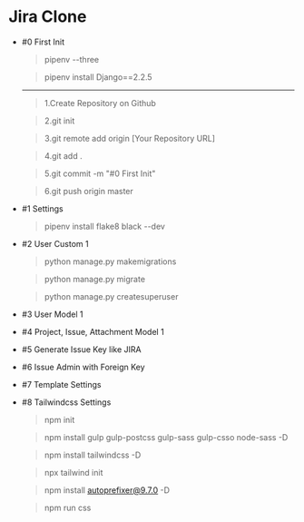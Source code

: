 # Jira Clone

- #0 First Init

  > pipenv --three

  > pipenv install Django==2.2.5

  ***

  > 1.Create Repository on Github

  > 2.git init

  > 3.git remote add origin [Your Repository URL]

  > 4.git add .

  > 5.git commit -m "#0 First Init"

  > 6.git push origin master

- #1 Settings

  > pipenv install flake8 black --dev

- #2 User Custom 1

  > python manage.py makemigrations

  > python manage.py migrate

  > python manage.py createsuperuser

- #3 User Model 1

- #4 Project, Issue, Attachment Model 1

- #5 Generate Issue Key like JIRA

- #6 Issue Admin with Foreign Key

- #7 Template Settings

- #8 Tailwindcss Settings

  > npm init

  > npm install gulp gulp-postcss gulp-sass gulp-csso node-sass -D

  > npm install tailwindcss -D

  > npx tailwind init

  > npm install autoprefixer@9.7.0 -D

  > npm run css
